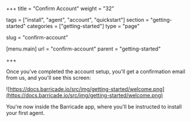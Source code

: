 +++
title = "Confirm Account"
weight = "32"

tags = ["install", "agent", "account", "quickstart"]
section = "getting-started"
categories = ["getting-started"]
type = "page"

slug = "confirm-account"

[menu.main]
    url = "confirm-account"
    parent = "getting-started"

+++

Once you've completed the account setup, you'll get a confirmation email from us, and you'll see this screen:

![https://docs.barricade.io/src/img/getting-started/welcome.png](https://docs.barricade.io/src/img/getting-started/welcome.png)

You're now inside the Barricade app, where you'll be instructed to install your first agent.
